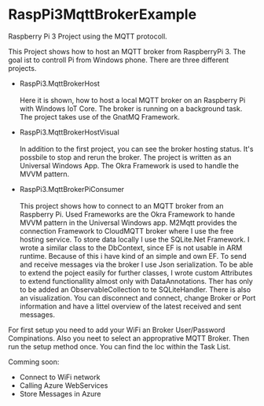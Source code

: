 # RaspPi3MqttBrokerExample

Raspberry Pi 3 Project using the MQTT protocoll.

This Project shows how to host an MQTT broker from RaspberryPi 3. The goal ist to controll Pi from Windows phone.
There are three different projects.

- RaspPi3.MqttBrokerHost<br><br>
Here it is shown, how to host a local MQTT broker on an Raspberry Pi with Windows IoT Core. The broker is running on a background task. The project takes use of the GnatMQ Framework.

- RaspPi3.MqttBrokerHostVisual<br><br>
In addition to the first project, you can see the broker hosting status. It's possbile to stop and rerun the broker. The project is written as an Universal Windows App. The Okra Framework is used to handle the MVVM pattern.

- RaspPi3.MqttBrokerPiConsumer<br><br>
This project shows how to connect to an MQTT broker from an Raspberry Pi. Used Frameworks are the Okra Framework to hande MVVM pattern in the Universal Windows app. M2Mqtt provides the connection Framework to CloudMQTT broker where I use the free hosting service. To store data locally I use the SQLite.Net Framework.
I wrote a similar class to the DbContext, since EF is not usable in ARM runtime. Because of this i have kind of an simple and own EF. 
To send and receive messages via the broker I use Json serialization.
To be able to extend the poject easily for further classes, I wrote custom Attributes to extend functionallity almost only with DataAnnotations. Ther has only to be added an ObservableCollection to te SQLiteHandler.
There is also an visualization. You can disconnect and connect, change Broker or Port information and have a littel overview of the latest received and sent messages.

For first setup you need to add your WiFi an Broker User/Password Compinations. Also you neet to select an approprative MQTT Broker. Then run the setup method once. You can find the loc within the Task List.

Comming soon:
- Connect to WiFi network
- Calling Azure WebServices
- Store Messages in Azure
